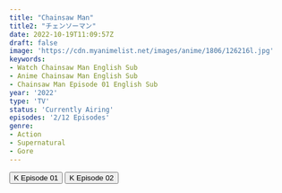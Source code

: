```yaml
---
title: "Chainsaw Man"
title2: "チェンソーマン"
date: 2022-10-19T11:09:57Z
draft: false
image: 'https://cdn.myanimelist.net/images/anime/1806/126216l.jpg'
keywords:
- Watch Chainsaw Man English Sub
- Anime Chainsaw Man English Sub
- Chainsaw Man Episode 01 English Sub
year: '2022'
type: 'TV'
status: 'Currently Airing'
episodes: '2/12 Episodes'
genre:
- Action
- Supernatural
- Gore
---
```


<div class="d-g gg-5 gtc-r ai-c">
<button onclick="window.open('?kwf=ChainsawMan/Chainsaw Man - 01','_blank')">K Episode 01</button>
<button onclick="window.open('?kwf=ChainsawMan/Chainsaw Man - 02','_blank')">K Episode 02</button>
</div>